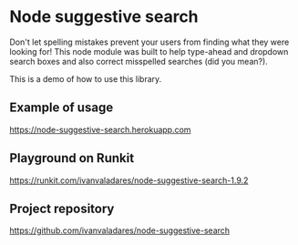 # Node suggestive search
Don't let spelling mistakes prevent your users from finding what they were looking for! 
This node module was built to help type-ahead and dropdown search boxes and also correct misspelled searches (did you mean?).

This is a demo of how to use this library.

## Example of usage
https://node-suggestive-search.herokuapp.com

## Playground on Runkit
https://runkit.com/ivanvaladares/node-suggestive-search-1.9.2

## Project repository
https://github.com/ivanvaladares/node-suggestive-search 

